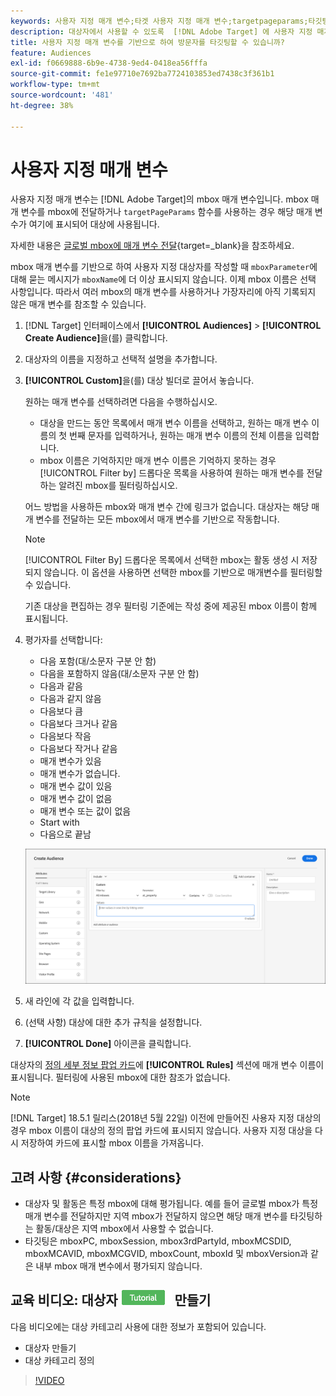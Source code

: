 ```yaml
---
keywords: 사용자 지정 매개 변수;타겟 사용자 지정 매개 변수;targetpageparams;타깃팅 mbox 매개 변수
description: 대상자에서 사용할 수 있도록  [!DNL Adobe Target] 에 사용자 지정 매개 변수를 전달하는 방법을 알아봅니다.
title: 사용자 지정 매개 변수를 기반으로 하여 방문자를 타깃팅할 수 있습니까?
feature: Audiences
exl-id: f0669888-6b9e-4738-9ed4-0418ea56fffa
source-git-commit: fe1e97710e7692ba7724103853ed7438c3f361b1
workflow-type: tm+mt
source-wordcount: '481'
ht-degree: 38%

---
```


# 사용자 지정 매개 변수

사용자 지정 매개 변수는 [!DNL Adobe Target]의 mbox 매개 변수입니다. mbox 매개 변수를 mbox에 전달하거나 `targetPageParams` 함수를 사용하는 경우 해당 매개 변수가 여기에 표시되어 대상에 사용됩니다.

자세한 내용은 [글로벌 mbox에 매개 변수 전달](https://experienceleague.adobe.com/docs/target-dev/developer/client-side/global-mbox/pass-parameters-to-global-mbox.html?lang=ko){target=_blank}을 참조하세요.

mbox 매개 변수를 기반으로 하여 사용자 지정 대상자를 작성할 때 `mboxParameter`에 대해 묻는 메시지가 `mboxName`에 더 이상 표시되지 않습니다. 이제 mbox 이름은 선택 사항입니다. 따라서 여러 mbox의 매개 변수를 사용하거나 가장자리에 아직 기록되지 않은 매개 변수를 참조할 수 있습니다.

1. [!DNL Target] 인터페이스에서 **[!UICONTROL Audiences]** > **[!UICONTROL Create Audience]**&#x200B;을(를) 클릭합니다.
1. 대상자의 이름을 지정하고 선택적 설명을 추가합니다.
1. **[!UICONTROL Custom]**&#x200B;을(를) 대상 빌더로 끌어서 놓습니다.

   원하는 매개 변수를 선택하려면 다음을 수행하십시오.

   * 대상을 만드는 동안 목록에서 매개 변수 이름을 선택하고, 원하는 매개 변수 이름의 첫 번째 문자를 입력하거나, 원하는 매개 변수 이름의 전체 이름을 입력합니다.
   * mbox 이름은 기억하지만 매개 변수 이름은 기억하지 못하는 경우 [!UICONTROL Filter by] 드롭다운 목록을 사용하여 원하는 매개 변수를 전달하는 알려진 mbox를 필터링하십시오.

   어느 방법을 사용하든 mbox와 매개 변수 간에 링크가 없습니다. 대상자는 해당 매개 변수를 전달하는 모든 mbox에서 매개 변수를 기반으로 작동합니다.

   >[!NOTE]
   >
   >[!UICONTROL Filter By] 드롭다운 목록에서 선택한 mbox는 활동 생성 시 저장되지 않습니다. 이 옵션을 사용하면 선택한 mbox를 기반으로 매개변수를 필터링할 수 있습니다.

   기존 대상을 편집하는 경우 필터링 기준에는 작성 중에 제공된 mbox 이름이 함께 표시됩니다.

1. 평가자를 선택합니다:

   * 다음 포함(대/소문자 구분 안 함)
   * 다음을 포함하지 않음(대/소문자 구분 안 함)
   * 다음과 같음
   * 다음과 같지 않음
   * 다음보다 큼
   * 다음보다 크거나 같음
   * 다음보다 작음
   * 다음보다 작거나 같음
   * 매개 변수가 있음
   * 매개 변수가 없습니다.
   * 매개 변수 값이 있음
   * 매개 변수 값이 없음
   * 매개 변수 또는 값이 없음
   * Start with
   * 다음으로 끝남

   ![사용자 지정 매개 변수 대상자](assets/custom.png)

1. 새 라인에 각 값을 입력합니다.
1. (선택 사항) 대상에 대한 추가 규칙을 설정합니다.
1. **[!UICONTROL Done]** 아이콘을 클릭합니다.

대상자의 [정의 세부 정보 팝업 카드](/help/main/c-target/c-audiences/audiences.md#section_11B9C4A777E14D36BA1E925021945780)에 **[!UICONTROL Rules]** 섹션에 매개 변수 이름이 표시됩니다. 필터링에 사용된 mbox에 대한 참조가 없습니다.

>[!NOTE]
>
>[!DNL Target] 18.5.1 릴리스(2018년 5월 22일) 이전에 만들어진 사용자 지정 대상의 경우 mbox 이름이 대상의 정의 팝업 카드에 표시되지 않습니다. 사용자 지정 대상을 다시 저장하여 카드에 표시할 mbox 이름을 가져옵니다.

## 고려 사항 {#considerations}

* 대상자 및 활동은 특정 mbox에 대해 평가됩니다. 예를 들어 글로벌 mbox가 특정 매개 변수를 전달하지만 지역 mbox가 전달하지 않으면 해당 매개 변수를 타깃팅하는 활동/대상은 지역 mbox에서 사용할 수 없습니다.
* 타깃팅은 mboxPC, mboxSession, mbox3rdPartyId, mboxMCSDID, mboxMCAVID, mboxMCGVID, mboxCount, mboxId 및 mboxVersion과 같은 내부 mbox 매개 변수에서 평가되지 않습니다.

## 교육 비디오: 대상자 ![튜토리얼 배지](/help/main/assets/tutorial.png) 만들기

다음 비디오에는 대상 카테고리 사용에 대한 정보가 포함되어 있습니다.

* 대상자 만들기
* 대상 카테고리 정의

>[!VIDEO](https://video.tv.adobe.com/v/17392)
